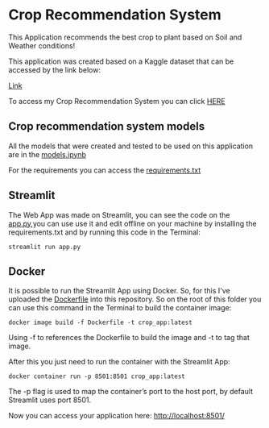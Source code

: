 # Crop Recommendation System

This Application recommends the best crop to plant based on Soil and Weather conditions!

This application was created based on a Kaggle dataset that can be accessed by the link below:

[Link](https://www.kaggle.com/datasets/atharvaingle/crop-recommendation-dataset)

To access my Crop Recommendation System you can click [HERE](https://prevelato-crop-recommendation-system.streamlit.app/)

## Crop recommendation system models

All the models that were created and tested to be used on this application are in the [models.ipynb](https://github.com/MPrevelato/Crop_Recommendation_System/blob/main/models.ipynb)

For the requirements you can access the [requirements.txt](https://github.com/MPrevelato/Crop_Recommendation_System/blob/main/requirements.txt)

## Streamlit

The Web App was made on Streamlit, you can see the code on the [app.py](https://github.com/MPrevelato/Crop_Recommendation_System/blob/main/app.py),you can use use it and edit offline on your machine by installing the requirements.txt and by running this code in the Terminal:

```
streamlit run app.py
```

## Docker

It is possible to run the Streamlit App using Docker. So, for this I've uploaded the [Dockerfile](https://github.com/MPrevelato/Crop_Recommendation_System/blob/main/Dockerfile) into this repository. So on the root of this folder you can use this command in the Terminal to build the container image:
```
docker image build -f Dockerfile -t crop_app:latest
```
Using -f to references the Dockerfile to build the image and -t to tag that image.

After this you just need to run the container with the Streamlit App:

```
docker container run -p 8501:8501 crop_app:latest

```

The -p flag is used to map the container’s port to the host port, by default Streamlit uses port 8501.

Now you can access your application here: [http://localhost:8501/](http://localhost:8501/)

